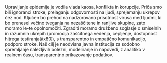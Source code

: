 Upravljanje epidemije je vodila vlada kaosa, konflikta in korupcije. Priča smo bili ignoranci stroke, prelaganju odgovornosti na ljudi, sprejemanju ukrepov čez noč.
Ključen bo prehod na nadzorovano prisotnost virusa med ljudmi, ki bo prenesel večino tveganja na nezaščitene in ranljive skupine, zato moramo le-te opolnomočiti. Zgraditi moramo družbeno soglasje o smiselnih in razumnih ukrepih (promocija zaščitnega vedenja, cepljenje, dostopnost hitrega testiranjaâ\x80¦), s transparentno in empatično komunikacijo, podporo stroke. Naš cilj je neodvisna javna institucija za sodobno spremljanje nalezljivih bolezni, modeliranje in napovedi, z analitiko v realnem času, transparentno prikazovanje podatkov.

